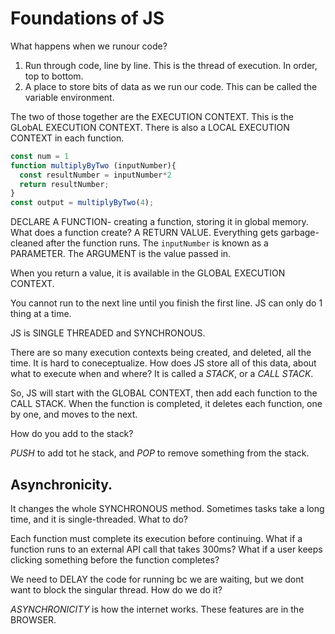 

# Foundations of JS

What happens when we runour code?

1. Run through code, line by line. This is the thread of execution. In order, top to bottom.
2. A place to store bits of data as we run our code. This can be called the variable environment.

The two of those together are the EXECUTION CONTEXT. This is the GLobAL EXECUTION CONTEXT. There is also a LOCAL EXECUTION CONTEXT in each function.

```js
const num = 1
function multiplyByTwo (inputNumber){
  const resultNumber = inputNumber*2
  return resultNumber;
}
const output = multiplyByTwo(4);

```

DECLARE A FUNCTION- creating a function, storing it in global memory.
What does a function create? A RETURN VALUE.
Everything gets garbage-cleaned after the function runs.
The `inputNumber` is known as a PARAMETER. The ARGUMENT is the value passed in.

When you return a value, it is available in the GLOBAL EXECUTION CONTEXT.

You cannot run to the next line until you finish the first line.
JS can only do 1 thing at a time.

JS is SINGLE THREADED and SYNCHRONOUS.

There are so many execution contexts being created, and deleted, all the time. It is hard to coneceptualize.
How does JS store all of this data, about what to execute when and where?
It is called a *STACK*, or a *CALL STACK*.

So, JS will start with the GLOBAL CONTEXT, then add each function to the CALL STACK. When the function is completed, it deletes each function, one by one, and moves to the next.

How do you add to the stack?

*PUSH* to add tot he stack, and *POP* to remove something from the stack.

## Asynchronicity.

It changes the whole SYNCHRONOUS method.
Sometimes tasks take a long time, and it is single-threaded. What to do?

Each function must complete its execution before continuing. What if a function runs to an external API call that takes 300ms? What if a user keeps clicking something before the function completes?

We need to DELAY the code for running bc we are waiting, but we dont want to block the singular thread. How do we do it?

*ASYNCHRONICITY* is how the internet works. These features are in the BROWSER.
